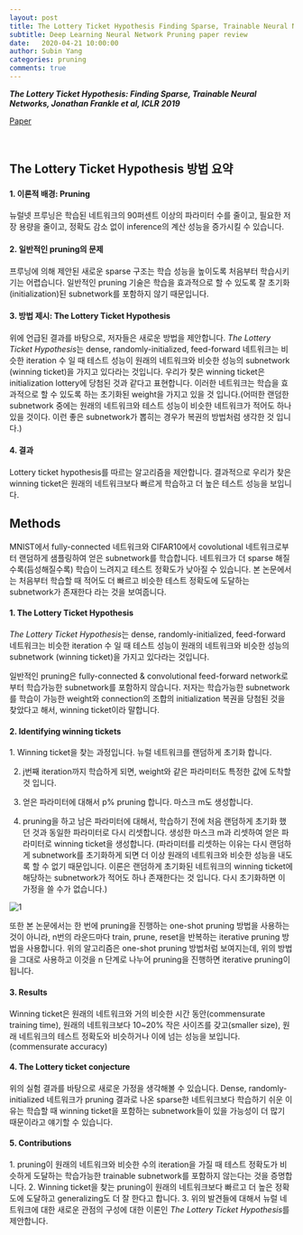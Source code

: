 ```yaml
---
layout: post
title: The Lottery Ticket Hypothesis Finding Sparse, Trainable Neural Networks 논문 리뷰
subtitle: Deep Learning Neural Network Pruning paper review
date:   2020-04-21 10:00:00
author: Subin Yang
categories: pruning
comments: true
---
```


<strong><em>The Lottery Ticket Hypothesis: Finding Sparse, Trainable Neural Networks, Jonathan Frankle et al, ICLR 2019</em></strong>

[Paper](https://arxiv.org/pdf/1803.03635.pdf)

<br>

<h2>The Lottery Ticket Hypothesis 방법 요약</h2>
<h4>1. 이론적 배경: Pruning</h4>
뉴럴넷 프루닝은 학습된 네트워크의 90퍼센트 이상의 파라미터 수를 줄이고, 필요한 저장 용량을 줄이고, 정확도 감소 없이 inference의 계산 성능을 증가시킬 수 있습니다.

<h4>2. 일반적인 pruning의 문제</h4>
프루닝에 의해 제안된 새로운 sparse 구조는 학습 성능을 높이도록 처음부터 학습시키기는 어렵습니다. 일반적인 pruning 기술은 학습을 효과적으로 할 수 있도록 잘 초기화(initialization)된 subnetwork를 포함하지 않기 때문입니다.

<h4>3. 방법 제시: The Lottery Ticket Hypothesis</h4>
위에 언급된 결과를 바탕으로, 저자들은 새로운 방법을 제안합니다. <em>The Lottery Ticket Hypothesis</em>는 dense, randomly-initialized, feed-forward 네트워크는 비슷한 iteration 수 일 때 테스트 성능이 원래의 네트워크와 비슷한 성능의 subnetwork (winning ticket)을 가지고 있다라는 것입니다. 우리가 찾은 winning ticket은 initialization lottery에 당첨된 것과 같다고 표현합니다. 이러한 네트워크는 학습을 효과적으로 할 수 있도록 하는 초기화된  weight을 가지고 있을 것 입니다.(어떠한 랜덤한 subnetwork 중에는 원래의 네트워크와 테스트 성능이 비슷한 네트워크가 적어도 하나 있을 것이다. 이런 좋은 subnetwork가 뽑히는 경우가 복권의 방법처럼 생각한 것 입니다.)  

<h4>4. 결과</h4>
Lottery ticket hypothesis를 따르는 알고리즘을 제안합니다. 결과적으로 우리가 찾은 winning ticket은 원래의 네트워크보다 빠르게 학습하고 더 높은 테스트 성능을 보입니다.



<br>



<h2>Methods</h2>

MNIST에서 fully-connected 네트워크와 CIFAR10에서 covolutional 네트워크로부터 랜덤하게 샘플링하여 얻은 subnetwork를 학습합니다. 네트워크가 더 sparse 해질수록(듬성해질수록) 학습이 느려지고 테스트 정확도가 낮아질 수 있습니다. 본 논문에서는 처음부터 학습할 때 적어도 더 빠르고 비슷한 테스트 정확도에 도달하는 subnetwork가 존재한다 라는 것을 보여줍니다.



<h4>1. The Lottery Ticket Hypothesis</h4>
<em>The Lottery Ticket Hypothesis</em>는 dense, randomly-initialized, feed-forward 네트워크는 비슷한 iteration 수 일 때 테스트 성능이 원래의 네트워크와 비슷한 성능의 subnetwork (winning ticket)을 가지고 있다라는 것입니다. 



일반적인 pruning은 fully-connected & convolutional feed-forward network로 부터 학습가능한 subnetwork를 포함하지 않습니다. 저자는 학습가능한 subnetwork를 학습이 가능한 weight와 connection의 조합의 initialization 복권을 당첨된 것을 찾았다고 해서, winning ticket이라 말합니다.



<h4>2. Identifying winning tickets</h4>
1. Winning ticket을 찾는 과정입니다. 뉴럴 네트워크를 랜덤하게 초기화 합니다.

2. j번째 iteration까지 학습하게 되면, weight와 같은 파라미터도 특정한 값에 도착할 것 입니다.

3. 얻은 파라미터에 대해서 p% pruning 합니다. 마스크 m도 생성합니다.

4. pruning을 하고 남은 파라미터에 대해서, 학습하기 전에 처음 랜덤하게 초기화 했던 것과 동일한 파라미터로 다시 리셋합니다. 생성한 마스크 m과 리셋하여 얻은 파라미터로 winning ticket을 생성합니다. (파라미터를 리셋하는 이유는 다시 랜덤하게 subnetwork를 초기화하게 되면 더 이상 원래의 네트워크와 비슷한 성능을 내도록 할 수 없기 때문입니다. 이론은 랜덤하게 초기화된 네트워크의 winning ticket에 해당하는 subnetwork가 적어도 하나 존재한다는 것 입니다. 다시 초기화하면 이 가정을 쓸 수가 없습니다.)



![1](https://user-images.githubusercontent.com/37301677/79829353-cbe4c500-83dd-11ea-8219-46b858841ecd.png)

또한 본 논문에서는 한 번에 pruning을 진행하는 one-shot pruning 방법을 사용하는 것이 아니라, n번의 라운드마다 train, prune, reset을 반복하는 iterative pruning 방법을 사용합니다. 위의 알고리즘은 one-shot pruning 방법처럼 보여지는데, 위의 방법을 그대로 사용하고 이것을 n 단계로 나누어 pruning을 진행하면 iterative pruning이 됩니다.





<h4>3. Results</h4>


Winning ticket은 원래의 네트워크와 거의 비슷한 시간 동안(commensurate training time), 원래의 네트워크보다 10~20% 작은 사이즈를 갖고(smaller size), 원래 네트워크의 테스트 정확도와 비슷하거나 이에 넘는 성능을 보입니다.(commensurate accuracy)





<h4>4. The Lottery ticket conjecture</h4>


위의 실험 결과를 바탕으로 새로운 가정을 생각해볼 수 있습니다. Dense, randomly-initialized 네트워크가 pruning 결과로 나온 sparse한 네트워크보다 학습하기 쉬운 이유는 학습할 때 winning ticket을 포함하는 subnetwork들이 있을 가능성이 더 많기 때문이라고 얘기할 수 있습니다.



<h4>5. Contributions</h4>
1. pruning이 원래의 네트워크와 비슷한 수의 iteration을 가질 때 테스트 정확도가 비슷하게 도달하는 학습가능한 trainable subnetwork를 포함하지 않는다는 것을 증명합니다.
2. Winning ticket을 찾는 pruning이 원래의 네트워크보다 빠르고 더 높은 정확도에 도달하고 generalizing도 더 잘 한다고 합니다.
3. 위의 발견들에 대해서 뉴럴 네트워크에 대한 새로운 관점의 구성에 대한 이론인 <em>The Lottery Ticket Hypothesis</em>를 제안합니다.



<br>







